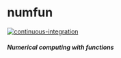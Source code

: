 # numfun
[![continuous-integration](https://github.com/cristianmatache/numfun/workflows/continuous-integration/badge.svg?branch=master)](https://github.com/cristianmatache/numfun/actions)
##### Numerical computing with functions
